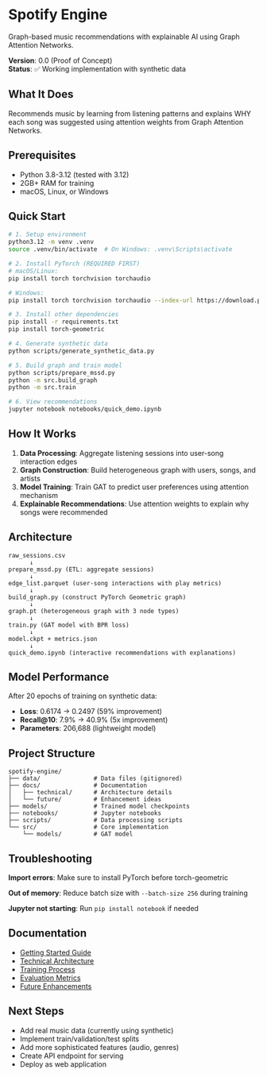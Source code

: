 # Spotify Engine

Graph-based music recommendations with explainable AI using Graph Attention Networks.

**Version**: 0.0 (Proof of Concept)  
**Status**: ✅ Working implementation with synthetic data

## What It Does

Recommends music by learning from listening patterns and explains WHY each song was suggested using attention weights from Graph Attention Networks.

## Prerequisites

- Python 3.8-3.12 (tested with 3.12)
- 2GB+ RAM for training
- macOS, Linux, or Windows

## Quick Start

```bash
# 1. Setup environment
python3.12 -m venv .venv
source .venv/bin/activate  # On Windows: .venv\Scripts\activate

# 2. Install PyTorch (REQUIRED FIRST)
# macOS/Linux:
pip install torch torchvision torchaudio

# Windows:
pip install torch torchvision torchaudio --index-url https://download.pytorch.org/whl/cpu

# 3. Install other dependencies
pip install -r requirements.txt
pip install torch-geometric

# 4. Generate synthetic data
python scripts/generate_synthetic_data.py

# 5. Build graph and train model
python scripts/prepare_mssd.py
python -m src.build_graph
python -m src.train

# 6. View recommendations
jupyter notebook notebooks/quick_demo.ipynb
```

## How It Works

1. **Data Processing**: Aggregate listening sessions into user-song interaction edges
2. **Graph Construction**: Build heterogeneous graph with users, songs, and artists
3. **Model Training**: Train GAT to predict user preferences using attention mechanism
4. **Explainable Recommendations**: Use attention weights to explain why songs were recommended

## Architecture

```text
raw_sessions.csv
      ↓
prepare_mssd.py (ETL: aggregate sessions)
      ↓
edge_list.parquet (user-song interactions with play metrics)
      ↓
build_graph.py (construct PyTorch Geometric graph)
      ↓
graph.pt (heterogeneous graph with 3 node types)
      ↓
train.py (GAT model with BPR loss)
      ↓
model.ckpt + metrics.json
      ↓
quick_demo.ipynb (interactive recommendations with explanations)
```

## Model Performance

After 20 epochs of training on synthetic data:
- **Loss**: 0.6174 → 0.2497 (59% improvement)
- **Recall@10**: 7.9% → 40.9% (5x improvement)
- **Parameters**: 206,688 (lightweight model)

## Project Structure

```
spotify-engine/
├── data/               # Data files (gitignored)
├── docs/               # Documentation
│   ├── technical/      # Architecture details
│   └── future/         # Enhancement ideas
├── models/             # Trained model checkpoints
├── notebooks/          # Jupyter notebooks
├── scripts/            # Data processing scripts
└── src/                # Core implementation
    └── models/         # GAT model
```

## Troubleshooting

**Import errors**: Make sure to install PyTorch before torch-geometric

**Out of memory**: Reduce batch size with `--batch-size 256` during training

**Jupyter not starting**: Run `pip install notebook` if needed

## Documentation

- [Getting Started Guide](docs/getting-started.md)
- [Technical Architecture](docs/technical/architecture.md)
- [Training Process](docs/technical/training.md)
- [Evaluation Metrics](docs/evaluation.md)
- [Future Enhancements](docs/future/)

## Next Steps

- Add real music data (currently using synthetic)
- Implement train/validation/test splits
- Add more sophisticated features (audio, genres)
- Create API endpoint for serving
- Deploy as web application
